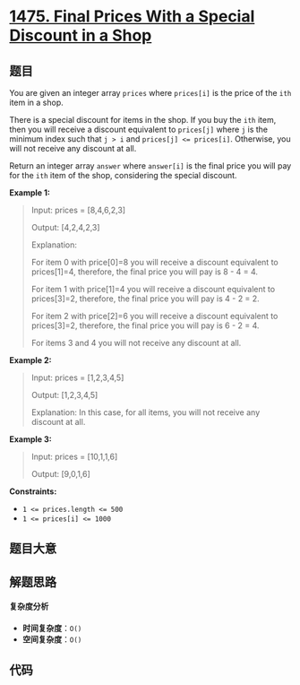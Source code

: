 # [1475. Final Prices With a Special Discount in a Shop](https://leetcode.com/problems/final-prices-with-a-special-discount-in-a-shop/)

## 题目

You are given an integer array `prices` where `prices[i]` is the price of the
`ith` item in a shop.

There is a special discount for items in the shop. If you buy the `ith` item,
then you will receive a discount equivalent to `prices[j]` where `j` is the
minimum index such that `j > i` and `prices[j] <= prices[i]`. Otherwise, you
will not receive any discount at all.

Return an integer array `answer` where `answer[i]` is the final price you will
pay for the `ith` item of the shop, considering the special discount.

**Example 1:**

> Input: prices = [8,4,6,2,3]
>
> Output: [4,2,4,2,3]
>
> Explanation:
>
> For item 0 with price[0]=8 you will receive a discount equivalent to prices[1]=4, therefore, the final price you will pay is 8 - 4 = 4.
>
> For item 1 with price[1]=4 you will receive a discount equivalent to prices[3]=2, therefore, the final price you will pay is 4 - 2 = 2.
>
> For item 2 with price[2]=6 you will receive a discount equivalent to prices[3]=2, therefore, the final price you will pay is 6 - 2 = 4.
>
> For items 3 and 4 you will not receive any discount at all.

**Example 2:**

> Input: prices = [1,2,3,4,5]
>
> Output: [1,2,3,4,5]
>
> Explanation: In this case, for all items, you will not receive any discount at all.

**Example 3:**

> Input: prices = [10,1,1,6]
>
> Output: [9,0,1,6]

**Constraints:**

- `1 <= prices.length <= 500`
- `1 <= prices[i] <= 1000`

## 题目大意

## 解题思路

#### 复杂度分析

- **时间复杂度**：`O()`
- **空间复杂度**：`O()`

## 代码

```javascript

```
